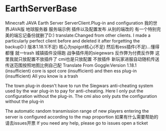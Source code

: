 # EarthServerBase
Minecraft JAVA Earth Server ServerClient.Plug-in and configuration
我的世界JAVA版 地球服务器 服务端示例 插件以及配置发布
从别的端改的 有一个特别完美的端忘记备份就删了D:)
translate:Changed from other clients. I made a particularly perfect client before and deleted it after forgetting the backupD:)
版本1.18.1(不足) 核心为spigot核心(不足) 然后有ess插件(不足)...懂得都懂 就一trash
城镇插件没得跑 战争插件用的siegewars 反作弊为付费反作弊 这里我就只放配置不放插件了 cmi也是只放配置 不放插件
新玩家进服自动随机传送 传送范围按照地图比例自己配
Translate From Goggle:Version 1.18.1 (insufficient) core is spot core (insufficient) and then ess plug-in (insufficient) All you know is a trash

The town plug-in doesn't have to run the Siegwars anti-cheating system used by the war plug-in to pay for anti-cheating. Here I only put the configuration without the plug-in. The cmi also only puts the configuration without the plug-in

The automatic random transmission range of new players entering the server is configured according to the map proportion
如果有什么需要帮助的 请去issues开票
If you need any help, please go to issues open a ticket

